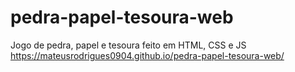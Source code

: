 # pedra-papel-tesoura-web
Jogo de pedra, papel e tesoura feito em HTML, CSS e JS
 https://mateusrodrigues0904.github.io/pedra-papel-tesoura-web/
